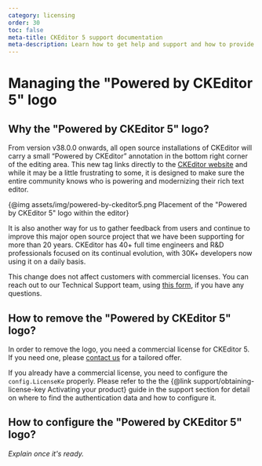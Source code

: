 ```yaml
---
category: licensing
order: 30
toc: false
meta-title: CKEditor 5 support documentation
meta-description: Learn how to get help and support and how to provide feedback.
---
```


# Managing the "Powered by CKEditor 5" logo
<!-- This is a placeholder article -->
## Why the "Powered by CKEditor 5" logo?

From version v38.0.0 onwards, all open source installations of CKEditor will carry a small “Powered by CKEditor” annotation in the bottom right corner of the editing area. This new tag links directly to the [CKEditor website](https://ckeditor.com/) and while it may be a little frustrating to some, it is designed to make sure the entire community knows who is powering and modernizing their rich text editor.

{@img assets/img/powered-by-ckeditor5.png Placement of the "Powered by CKEditor 5" logo within the editor}

It is also another way for us to gather feedback from users and continue to improve this major open source project that we have been supporting for more than 20 years. CKEditor has 40+ full time engineers and R&D professionals focused on its continual evolution, with 30K+ developers now using it on a daily basis.

This change does not affect customers with commercial licenses. You can reach out to our Technical Support team, using [this form](https://ckeditor.com/contact/), if you have any questions.

## How to remove the "Powered by CKEditor 5" logo?

In order to remove the logo, you need a commercial license for CKEditor 5. If you need one, please [contact us](https://ckeditor.com/) for a tailored offer.

If you already have a commercial license, you need to configure the `config.LicenseKe` properly. Please refer to the the {@link support/obtaining-license-key Activating your product} <!-- Needs https://github.com/ckeditor/ckeditor5/pull/14078 to be merged first to work; update the link title according to the final title of the guide -->guide in the support section for detail on where to find the authentication data and how to configure it.

## How to configure the "Powered by CKEditor 5" logo?

_Explain once it's ready._
